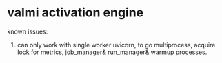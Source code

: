 # valmi activation engine

known issues: 
1. can only work with single worker uvicorn, to go multiprocess, acquire lock for metrics, job_manager& run_manager& warmup processes.
